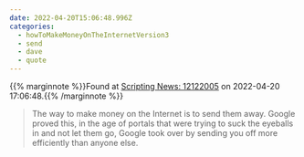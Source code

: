 ```yaml
---
date: 2022-04-20T15:06:48.996Z
categories:
  - howToMakeMoneyOnTheInternetVersion3
  - send
  - dave
  - quote
---
```

{{% marginnote %}}Found at [Scripting News: 12122005](http://scripting.com/2005/12/12.html#howToMakeMoneyOnTheInternetVersion3) on 2022-04-20 17:06:48.{{% /marginnote %}}

> The way to make money on the Internet is to send them away. Google proved this, in the age of portals that were trying to suck the eyeballs in and not let them go, Google took over by sending you off more efficiently than anyone else.

